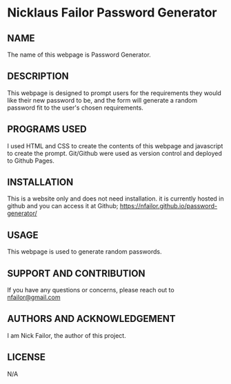 # Nicklaus Failor Password Generator

## NAME
The name of this webpage is Password Generator.

## DESCRIPTION
This webpage is designed to prompt users for the requirements they would like their new password to be, and the form will generate a random password fit to the user's chosen requirements. 

## PROGRAMS USED
I used HTML and CSS to create the contents of this webpage and javascript to create the prompt. Git/Github were used as version control and deployed to Github Pages.

## INSTALLATION
This is a website only and does not need installation. it is currently hosted in github and you can access it at Github; https://nfailor.github.io/password-generator/

## USAGE
This webpage is used to generate random passwords.

## SUPPORT AND CONTRIBUTION
If you have any questions or concerns, please reach out to nfailor@gmail.com

## AUTHORS AND ACKNOWLEDGEMENT
I am Nick Failor, the author of this project.

## LICENSE
N/A